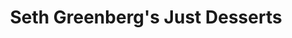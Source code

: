 ---
title: "Seth Greenberg's Just Desserts"
url: /larchmont/seth-greenbergs-just-desserts/
shop: Bäckerei
---